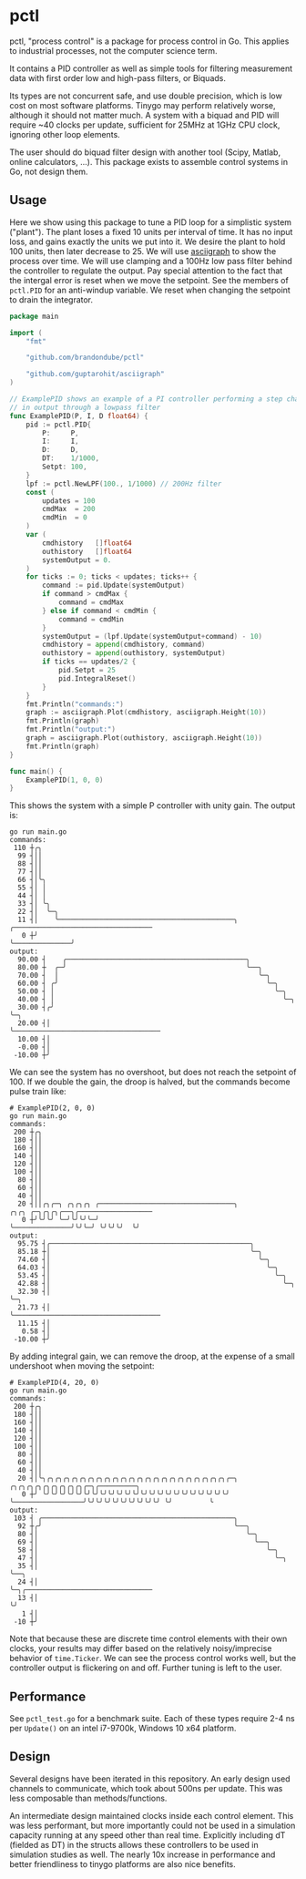 # pctl

pctl, "process control" is a package for process control in Go.  This applies to industrial processes, not the computer science term.

It contains a PID controller as well as simple tools for filtering measurement data with first order low and high-pass filters, or Biquads.

Its types are not concurrent safe, and use double precision, which is low cost on most software platforms.  Tinygo may perform relatively worse, although it should not matter much.  A system with a biquad and PID will require ~40 clocks per update, sufficient for 25MHz at 1GHz CPU clock, ignoring other loop elements.

The user should do biquad filter design with another tool (Scipy, Matlab, online calculators, ...).  This package exists
to assemble control systems in Go, not design them.

## Usage

Here we show using this package to tune a PID loop for a simplistic system ("plant").  The plant loses a fixed 10 units per interval of time.  It has no input loss, and gains exactly the units we put into it.  We desire the plant to hold 100 units, then later decrease to 25.  We will use [asciigraph](https://github.com/guptarohit/asciigraph) to show the process over time.  We will use clamping and a 100Hz low pass filter behind the controller to regulate the output.  Pay special attention to the fact that the intergal error is reset when we move the setpoint.  See the members of `pctl.PID` for an anti-windup variable.  We reset when changing the setpoint to drain the integrator.

```go
package main

import (
	"fmt"

	"github.com/brandondube/pctl"

	"github.com/guptarohit/asciigraph"
)

// ExamplePID shows an example of a PI controller performing a step change
// in output through a lowpass filter
func ExamplePID(P, I, D float64) {
	pid := pctl.PID{
		P:     P,
		I:     I,
		D:     D,
		DT:    1/1000,
		Setpt: 100,
	}
	lpf := pctl.NewLPF(100., 1/1000) // 200Hz filter
	const (
		updates = 100
		cmdMax  = 200
		cmdMin  = 0
	)
	var (
		cmdhistory   []float64
		outhistory   []float64
		systemOutput = 0.
	)
	for ticks := 0; ticks < updates; ticks++ {
		command := pid.Update(systemOutput)
		if command > cmdMax {
			command = cmdMax
		} else if command < cmdMin {
			command = cmdMin
		}
		systemOutput = (lpf.Update(systemOutput+command) - 10)
		cmdhistory = append(cmdhistory, command)
		outhistory = append(outhistory, systemOutput)
		if ticks == updates/2 {
			pid.Setpt = 25
			pid.IntegralReset()
		}
	}
	fmt.Println("commands:")
	graph := asciigraph.Plot(cmdhistory, asciigraph.Height(10))
	fmt.Println(graph)
	fmt.Println("output:")
	graph = asciigraph.Plot(outhistory, asciigraph.Height(10))
	fmt.Println(graph)
}

func main() {
	ExamplePID(1, 0, 0)
}

```

This shows the system with a simple P controller with unity gain.  The output is:
```
go run main.go
commands:
 110 ┼╭╮
  99 ┤││
  88 ┤││
  77 ┤││
  66 ┤│╰╮
  55 ┤│ │
  44 ┤│ │
  33 ┤│ ╰╮
  22 ┤│  ╰─╮
  11 ┤│    ╰───────────────────────────────────────────╮              ╭──────────────────────────────────
   0 ┼╯                                                ╰──────────────╯
output:
  90.00 ┤    ╭────────────────────────────────────────────╮
  80.00 ┼  ╭─╯                                            ╰──╮
  70.00 ┤  │                                                 ╰─╮
  60.00 ┤ ╭╯                                                   ╰─╮
  50.00 ┤ │                                                      ╰─╮
  40.00 ┤ │                                                        ╰─╮
  30.00 ┤╭╯                                                          ╰─╮
  20.00 ┤│                                                             ╰────────────────────────────────────
  10.00 ┤│
  -0.00 ┤│
 -10.00 ┼╯

```

We can see the system has no overshoot, but does not reach the setpoint of 100.  If we double the gain, the droop is halved, but the commands become pulse train like:
```
# ExamplePID(2, 0, 0)
go run main.go
commands:
 200 ┼╭╮
 180 ┤││
 160 ┤││
 140 ┤││
 120 ┤││
 100 ┤││
  80 ┤││
  60 ┤││
  40 ┤││
  20 ┤││╭╮╭─╮ ╭╮╭╮╭╮ ╭─────────────────────────────────╮              ╭╮╭╮ ╭─╮╭╮╭╮╭──╮╭──────────────────
   0 ┼╯╰╯╰╯ ╰─╯╰╯╰╯╰─╯                                 ╰──────────────╯╰╯╰─╯ ╰╯╰╯╰╯  ╰╯
output:
  95.75 ┤╭─────────────────────────────────────────────────╮
  85.18 ┼│                                                 ╰─╮
  74.60 ┤│                                                   ╰─╮
  64.03 ┤│                                                     ╰─╮
  53.45 ┤│                                                       ╰─╮
  42.88 ┤│                                                         ╰─╮
  32.30 ┤│                                                           ╰─╮
  21.73 ┤│                                                             ╰────────────────────────────────────
  11.15 ┤│
   0.58 ┤│
 -10.00 ┼╯
```

By adding integral gain, we can remove the droop, at the expense of a small undershoot when moving the setpoint:
```
# ExamplePID(4, 20, 0)
go run main.go
commands:
 200 ┼╭╮
 180 ┤││
 160 ┤││
 140 ┤││
 120 ┤││
 100 ┤││
  80 ┤││
  60 ┤││
  40 ┤││
  20 ┤│╰╮╭╮╭╮╭╮╭╮╭╮╭╮╭╮╭╮╭╮╭╮╭╮╭╮╭╮╭╮╭╮╭╮╭╮╭╮╭╮╭╮╭╮╭╮╭─╮                 ╭╮╭╮╭╮╭╮╭╮╭╮╭╮╭╮╭╮╭─╮╭─────────╮
   0 ┼╯ ╰╯╰╯╰╯╰╯╰╯╰╯╰╯╰╯╰╯╰╯╰╯╰╯╰╯╰╯╰╯╰╯╰╯╰╯╰╯╰╯╰╯╰╯╰╯ ╰─────────────────╯╰╯╰╯╰╯╰╯╰╯╰╯╰╯╰╯╰╯ ╰╯         ╰
output:
 103 ┤ ╭───────────────────────────────────────────────╮
  92 ┼╭╯                                               ╰──╮
  80 ┤│                                                   ╰─╮
  69 ┤│                                                     ╰──╮
  58 ┤│                                                        ╰─╮
  47 ┤│                                                          ╰─╮
  35 ┤│                                                            ╰──╮
  24 ┤│                                                               ╰─╮╭───────────────────────────────
  13 ┤│                                                                 ╰╯
   1 ┤│
 -10 ┼╯

```

Note that because these are discrete time control elements with their own clocks, your results may differ based on
the relatively noisy/imprecise behavior of `time.Ticker`.  We can see the process control works well, but the controller output is flickering on and off.  Further tuning is left to the user.


## Performance

See `pctl_test.go` for a benchmark suite.  Each of these types require 2-4 ns per `Update()` on an intel i7-9700k, Windows 10 x64 platform.

## Design

Several designs have been iterated in this repository.  An early design used channels to communicate, which took about 500ns per update.  This was less composable than methods/functions.

An intermediate design maintained clocks inside each control element.  This was less performant, but more importantly could not be used in a simulation capacity running at any speed other than real time.  Explicitly including dT (fielded as DT) in the structs allows these controllers to be used in simulation studies as well.  The nearly 10x increase in performance and better friendliness to tinygo platforms are also nice benefits.
